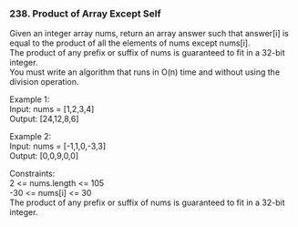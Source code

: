 <h3>238. Product of Array Except Self</h3>

Given an integer array nums, return an array answer such that answer[i] is equal to the product of all the elements of nums except nums[i].  
The product of any prefix or suffix of nums is guaranteed to fit in a 32-bit integer.  
You must write an algorithm that runs in O(n) time and without using the division operation.

Example 1:  
Input: nums = [1,2,3,4]  
Output: [24,12,8,6]  

Example 2:  
Input: nums = [-1,1,0,-3,3]  
Output: [0,0,9,0,0]
 
Constraints:  
2 <= nums.length <= 105  
-30 <= nums[i] <= 30  
The product of any prefix or suffix of nums is guaranteed to fit in a 32-bit integer.
